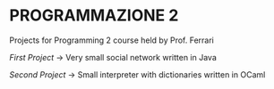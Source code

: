 # PROGRAMMAZIONE 2

Projects for Programming 2 course held by Prof. Ferrari

*First* *Project* -> Very small social network written in Java 

*Second* *Project* -> Small interpreter with dictionaries written in OCaml
